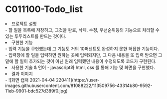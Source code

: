 # C011100-Todo_list

<li>프로젝트 설명</li>
 - 할 일을 목록에 저장하고, 그것을 완료, 삭제, 수정, 우선순위등의 기능으로 처리할 수 있는 투두리스트를 만드는 것이다.


<li>구현한 기능</li>
 - 입력 기능을 구현했는데 그 기능도 거의 10퍼센트도 완성하지 못한 허접한 기능이다.<br>
 - 입력창에 할 일을 입력하면 원하는 곳에 입력되지만, 그 다음 내용을 또 입력 받으면 그 밑에 할 일이 추가되는 것이 아닌
   원래 입력했던 내용이 수정되도록 코드가 구현된다.


<li>사용한 기술 & 언어
 - javascript와 html, css 를 통해 기능 및 화면을 구현했다.


<li>결과 이미지</li>
 - ![화면 캡처 2021-04-04 220411](https://user-images.githubusercontent.com/81088222/113509756-43314b80-9592-11eb-9901-bdc527d389f0.jpg)



